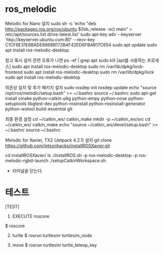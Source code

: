 # ros_melodic

Melodic for Nano
설치
sudo sh -c 'echo "deb http://packages.ros.org/ros/ubuntu $(lsb_release -sc) main" > /etc/apt/sources.list.d/ros-latest.list'
sudo apt-key adv --keyserver 'hkp://keyserver.ubuntu.com:80' --recv-key C1CF6E31E6BADE8868B172B4F42ED6FBAB17C654
sudo apt update
sudo apt install ros-melodic-desktop

참고 혹시 설치 관련 오류가 나면
ps -ef | grep apt
sudo kill [apt를 사용하는 프로세스]
sudo apt install ros-melodic-desktop
sudo rm /var/lib/dpkg/lock-frontend
sudo apt install ros-melodic-desktop
sudo rm /var/lib/dpkg/lock
sudo apt install ros-melodic-desktop

의존성 설치 및 추가 패키지 설치
sudo rosdep init 
rosdep update
echo "source /opt/ros/melodic/setup.bash" >> ~/.bashrc 
source ~/.bashrc
sudo apt-get install cmake python-catkin-pkg python-empy python-nose python-setuptools libgtest-dev python-rosinstall python-rosinstall-generator python-wstool build-essential git

최종 환경 설정
cd ~/catkin_ws/
catkin_make
mkdir -p ~/catkin_ws/src 
cd ~/catkin_ws/
catkin_make
echo "source ~/catkin_ws/devel/setup.bash" >> ~/.bashrc 
source ~/.bashrc

Melodic for Xavier, TX2 (Jetpack 4.2.1)
설치
git clone https://github.com/jetsonhacks/installROSXavier.git

cd installROSXavier/
ls
./installROS.sh -p ros-melodic-desktop -p ros-melodic-rgbd-launch
./setupCatkinWorkspace.sh

* 터미널을 닫는다.

테스트
======================================
[TEST]

1) EXECUTE roscore 

$ roscore

2) turtle
$ rosrun turtlesim turtlesim_node

3) move
$ rosrun turtlesim turtle_teleop_key

